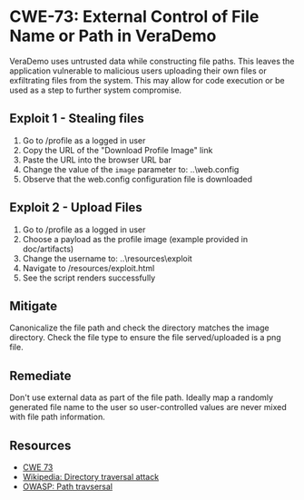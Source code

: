 CWE-73: External Control of File Name or Path in VeraDemo
========================================================================================================

VeraDemo uses untrusted data while constructing file paths.
This leaves the application vulnerable to malicious users uploading
their own files or exfiltrating files from the system. This may allow
for code execution or be used as a step to further system compromise.

Exploit 1 - Stealing files
-------
1. Go to /profile as a logged in user
2. Copy the URL of the "Download Profile Image" link
3. Paste the URL into the browser URL bar
4. Change the value of the `image` parameter to: ..\web.config
5. Observe that the web.config configuration file is downloaded

Exploit 2 - Upload Files
-------
1. Go to /profile as a logged in user
2. Choose a payload as the profile image (example provided in doc/artifacts)
3. Change the username to: ..\resources\exploit
5. Navigate to /resources/exploit.html
6. See the script renders successfully


Mitigate
--------
Canonicalize the file path and check the directory matches the image directory.
Check the file type to ensure the file served/uploaded is a png file.

Remediate
---------
Don't use external data as part of the file path. Ideally map a randomly
generated file name to the user so user-controlled values are never mixed
with file path information.

Resources
---------
* [CWE 73](https://cwe.mitre.org/data/definitions/73.html)
* [Wikipedia: Directory traversal attack](https://en.wikipedia.org/wiki/Directory_traversal_attack)
* [OWASP: Path travsersal](https://www.owasp.org/index.php/Path_Traversal)
